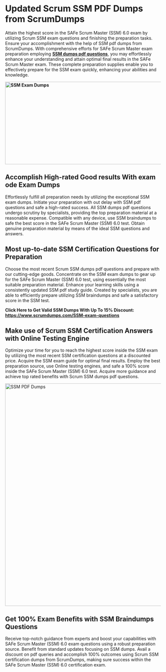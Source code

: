 <h1><strong>Updated Scrum SSM PDF Dumps from ScrumDumps</strong></h1>
<p>Attain the highest score in the SAFe Scrum Master (SSM) 6.0 exam by utilizing Scrum SSM exam questions and finishing the preparation tasks. Ensure your accomplishment with the help of SSM pdf dumps from ScrumDumps. With comprehensive efforts for SAFe Scrum Master exam preparation employing <strong><a href="https://www.scrumdumps.com/SSM-exam-questions">SSM dumps pdf questions</a></strong>, you may effortlessly enhance your understanding and attain optimal final results in the SAFe Scrum Master exam. These complete preparation supplies enable you to effectively prepare for the SSM exam quickly, enhancing your abilities and knowledge.</p>
<p><strong><img src="https://i.ibb.co/8bjQb49/Copy-of-Cleaning-service-banner-Made-with-Poster-My-Wall-2.jpg" alt="SSM Exam Dumps" width="800" height="267" /></strong></p>
<h2><strong>Accomplish High-rated Good results With exam ode Exam Dumps</strong></h2>
<p>Effortlessly fulfill all preparation needs by utilizing the exceptional SSM exam dumps. Initiate your preparation with out delay with SSM pdf questions and safe a high-rated success. All SSM dumps pdf questions undergo scrutiny by specialists, providing the top preparation material at a reasonable expense. Compatible with any device, use SSM braindumps to safe the best score in the SAFe Scrum Master (SSM) 6.0 test. Obtain genuine preparation material by means of the ideal SSM questions and answers.</p>
<h2><strong>Most up-to-date SSM Certification Questions for Preparation</strong></h2>
<p>Choose the most recent Scrum SSM dumps pdf questions and prepare with our cutting-edge goods. Concentrate on the SSM exam dumps to gear up for the SAFe Scrum Master (SSM) 6.0 test, using essentially the most suitable preparation material. Enhance your learning skills using a consistently updated SSM pdf study guide. Created by specialists, you are able to efficiently prepare utilizing SSM braindumps and safe a satisfactory score in the SSM test.</p>
<p><strong>Click Here to Get Valid SSM Dumps With Up To 15% Discount: <a href="https://www.scrumdumps.com/SSM-exam-questions">https://www.scrumdumps.com/SSM-exam-questions</a></strong></p>
<h2><strong>Make use of Scrum SSM Certification Answers with Online Testing Engine</strong></h2>
<p>Optimize your time for you to reach the highest score inside the SSM exam by utilizing the most recent SSM certification questions at a discounted price. Acquire the SSM exam guide for optimal final results. Employ the best preparation source, use Online testing engines, and safe a 100% score inside the SAFe Scrum Master (SSM) 6.0 test. Acquire more guidance and achieve top rated benefits with Scrum SSM dumps pdf questions.</p>
<p><a href="https://www.scrumdumps.com/SSM-exam-questions"><img src="https://i.ibb.co/F3py0hR/Copy-of-Offer-Social-Media-Ad-Made-with-Poster-My-Wall.jpg" alt="SSM PDF Dumps" width="720" height="" /></a></p>
<h2><strong>Get 100% Exam Benefits with SSM Braindumps Questions</strong></h2>
<p>Receive top-notch guidance from experts and boost your capabilities with SAFe Scrum Master (SSM) 6.0 exam questions using a robust preparation source. Benefit from standard updates focusing on SSM dumps. Avail a discount on pdf queries and accomplish 100% outcomes using Scrum SSM certification dumps from ScrumDumps, making sure success within the SAFe Scrum Master (SSM) 6.0 certification exam.</p>
